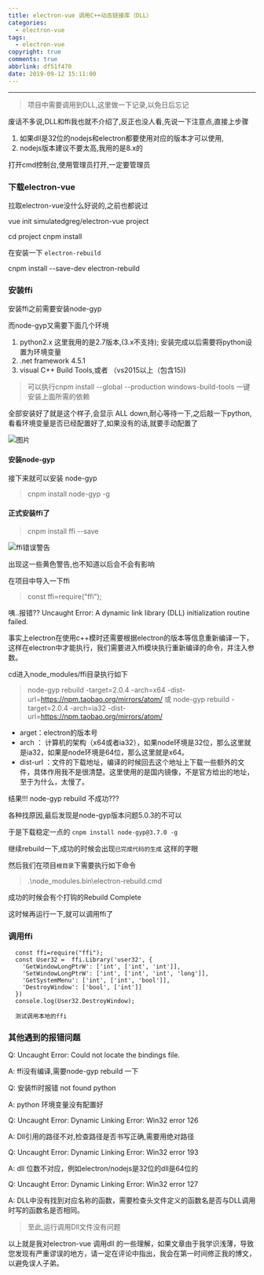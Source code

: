 ```yaml
---
title: electron-vue 调用C++动态链接库（DLL）
categories:
  - electron-vue
tags:
  - electron-vue
copyright: true
comments: true
abbrlink: df51f470
date: 2019-09-12 15:11:00
---
```


<hr style='filter:progid:DXImageTransform.Microsoft.Glow(color=#FF0000,strength=10)' color='#FF0000' size='1' />

> 项目中需要调用到DLL,这里做一下记录,以免日后忘记

<!--more-->

废话不多说,DLL和ffi我也就不介绍了,反正也没人看,先说一下注意点,直接上步骤

1. 如果dll是32位的nodejs和electron都要使用对应的版本才可以使用,
2. nodejs版本建议不要太高,我用的是8.x的

打开cmd控制台,使用管理员打开,一定要管理员

### 下载electron-vue

拉取electron-vue没什么好说的,之前也都说过

vue init simulatedgreg/electron-vue project

cd project  cnpm install

在安装一下 `electron-rebuild`

cnpm install --save-dev electron-rebuild

### 安装ffi

安装ffi之前需要安装node-gyp

而node-gyp又需要下面几个环境

1. python2.x 这里我用的是2.7版本,(3.x不支持); 安装完成以后需要将python设置为环境变量
2. .net framework 4.5.1
3. visual C++ Build Tools,或者 （vs2015以上（包含15))

> 可以执行cnpm install --global --production windows-build-tools 一键安装上面所需的依赖

全部安装好了就是这个样子,会显示 ALL down,耐心等待一下,之后敲一下python,看看环境变量是否已经配置好了,如果没有的话,就要手动配置了

![图片](https://csblogimage.oss-cn-hangzhou.aliyuncs.com/91-python.png?x-oss-process=image/watermark,type_d3F5LXplbmhlaQ,size_16,text_Qnku6ZmI5YWI55Sf55qE5bCP5YmN56uv,color_FFFFFF,shadow_50,t_100,g_se,x_10,y_10)


#### 安装node-gyp

接下来就可以安装 node-gyp

> cnpm install node-gyp -g

#### 正式安装ffi了

> cnpm install ffi --save

![ffi错误警告](https://csblogimage.oss-cn-hangzhou.aliyuncs.com/91-2-ffiWaring.png?x-oss-process=image/watermark,type_d3F5LXplbmhlaQ,size_16,text_Qnku6ZmI5YWI55Sf55qE5bCP5YmN56uv,color_FFFFFF,shadow_50,t_100,g_se,x_10,y_10)

出现这一些黄色警告,也不知道以后会不会有影响

在项目中导入一下ffi

> const ffi=require("ffi");

咦..报错?? Uncaught Error: A dynamic link library (DLL) initialization routine failed.

事实上electron在使用c++模时还需要根据electron的版本等信息重新编译一下，这样在electron中才能执行，我们需要进入ffi模块执行重新编译的命令，并注入参数。

cd进入node_modules/ffi目录执行如下

> node-gyp rebuild -target=2.0.4  -arch=x64 -dist-url=https://npm.taobao.org/mirrors/atom/
或
> node-gyp rebuild -target=2.0.4  -arch=ia32 -dist-url=https://npm.taobao.org/mirrors/atom/

* arget：electron的版本号
* arch ： 计算机的架构（x64或者ia32），如果node环境是32位，那么这里就是ia32，如果是node环境是64位，那么这里就是x64。
* dist-url ：文件的下载地址，编译的时候回去这个地址上下载一些额外的文件，具体作用我不是很清楚。这里使用的是国内镜像，不是官方给出的地址，至于为什么，太慢了。

结果!!! node-gyp rebuild 不成功???

各种找原因,最后发现是node-gyp版本问题5.0.3的不可以

于是下载稳定一点的 `cnpm install node-gyp@3.7.0 -g`

继续rebuild一下,成功的时候会出现`已完成代码的生成` 这样的字眼

然后我们在项目`根目录`下需要执行如下命令

> .\node_modules\.bin\electron-rebuild.cmd

成功的时候会有个打钩的Rebuild Complete

这时候再运行一下,就可以调用ffi了

### 调用ffi

```
  const ffi=require("ffi");
  const User32 =  ffi.Library('user32', {
    'GetWindowLongPtrW': ['int', ['int', 'int']],
    'SetWindowLongPtrW': ['int', ['int', 'int', 'long']],
    'GetSystemMenu': ['int', ['int', 'bool']],
    'DestroyWindow': ['bool', ['int']]
  })
  console.log(User32.DestroyWindow);
  
  测试调用本地的ffi
```


### 其他遇到的报错问题

Q: Uncaught Error: Could not locate the bindings file.

A: ffi没有编译,需要node-gyp rebuild 一下

Q: 安装ffi时报错 not found python

A: python 环境变量没有配置好

Q: Uncaught Error: Dynamic Linking Error: Win32 error 126

A: Dll引用的路径不对,检查路径是否书写正确,需要用绝对路径

Q: Uncaught Error: Dynamic Linking Error: Win32 error 193

A: dll 位数不对应，例如electron/nodejs是32位的dll是64位的

Q: Uncaught Error: Dynamic Linking Error: Win32 error 127

A: DLL中没有找到对应名称的函数，需要检查头文件定义的函数名是否与DLL调用时写的函数名是否相同。

> 至此,运行调用Dll文件没有问题

以上就是我对electron-vue 调用dll 的一些理解，如果文章由于我学识浅薄，导致您发现有严重谬误的地方，请一定在评论中指出，我会在第一时间修正我的博文，以避免误人子弟。
